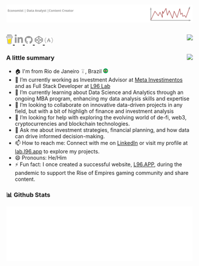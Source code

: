 <img src="svg/cover_pablo.svg">
<h2>
  <div width="100%">
      <a href="https://www.buymeacoffee.com/pablodiego" title="CodePen">
        <img width="18" src="svg/bmc-logo.svg">
      </a>
      <a href="https://www.linkedin.com/in/pablodiegoo/" title="LinkedIn Profile">
        <img width="22" src="svg/linkedin.svg">
      </a>
      <a href="https://github.com/pablodiegoo" title="Github">
        <img width="22" src="svg/github.svg">
      </a>
      <a href="https://codepen.io/pablodiegoo" title="CodePen">
        <img width="22" src="svg/codepen.svg">
      </a>
      <a href="https://www.freecodecamp.org/fcc21bdd3b0-017c-4bcd-ac26-8f8191da73a8" title="CodePen">
        <img width="22"src="svg/freecodecamp.svg">
      </a>
      <a href="https://www.buymeacoffee.com/pablodiego">
        <img align="right"  height=30 src="https://img.buymeacoffee.com/button-api/?text=Buy me a coffee&emoji=&slug=pablodiego&button_colour=343434&font_colour=ffffff&font_family=Cookie&outline_colour=ffffff&coffee_colour=FFDD00" />
      </a>
    </div>
  </h2>



<h3>A little summary <img align="right" src="https://visitor-badge.laobi.icu/badge?page_id=pablodiegoo.pablodiegoo"></h3>

- 🏠 I'm from Rio de Janeiro <a href="#" title="rio de janeiro" alt="Rio de janeiro"><img width="12" src="svg/christ.svg"/></a>, Brazil <a href="https://www.flaticon.com/free-icons/brazil" title="brazil icons" alt="Brazil icons created by Dighital - Flaticon"><img width="13" src="images/brazil-flag.png"/></a>
- 🔭 I’m currently working as Investment Advisor at [Meta Investimentos](https://invistameta.com.br) and as Full Stack Developer at [L96 Lab](http://lab.l96.app)
- 🌱 I’m currently learning about Data Science and Analytics through an ongoing MBA program, enhancing my data analysis skills and expertise
- 👯 I’m looking to collaborate on innovative data-driven projects in any field, but with a bit of highligh of finance and investment analysis
- 🤔 I’m looking for help with exploring the evolving world of de-fi, web3, cryptocurrencies and blockchain technologies.
- 💬 Ask me about investment strategies, financial planning, and how data can drive informed decision-making.
- 📫 How to reach me: Connect with me on [LinkedIn](www.linkedin.com/in/pablodiegoo) or visit my profile at [lab.l96.app](https://lab.l96.app) to explore my projects.
- 😄 Pronouns: He/Him
- ⚡ Fun fact: I once created a successful website, [L96.APP](https://l96.app), during the pandemic to support the Rise of Empires gaming community and share content.

### 📊 Github Stats

<img width=50% src="https://raw.githubusercontent.com/pablodiegoo/github-stats-transparent/output/generated/languages.svg"/><img width=50% src="https://raw.githubusercontent.com/pablodiegoo/github-stats-transparent/output/generated/overview.svg"/>
